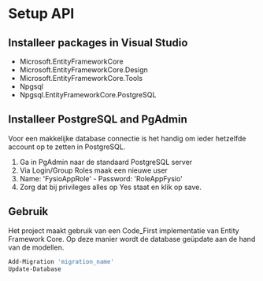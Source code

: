 # Setup API


## Installeer packages in Visual Studio

- Microsoft.EntityFrameworkCore
- Microsoft.EntityFrameworkCore.Design
- Microsoft.EntityFrameworkCore.Tools
- Npgsql
- Npgsql.EntityFrameworkCore.PostgreSQL


## Installeer PostgreSQL and PgAdmin

Voor een makkelijke database connectie is het handig om ieder hetzelfde account op te zetten in PostgreSQL. 
1. Ga in PgAdmin naar de standaard PostgreSQL server 
2. Via Login/Group Roles maak een nieuwe user
3. Name: 'FysioAppRole'   -   Password: 'RoleAppFysio'
4. Zorg dat bij privileges alles op Yes staat en klik op save.

## Gebruik

Het project maakt gebruik van een Code_First implementatie van Entity Framework Core. Op deze manier wordt de database geüpdate aan de hand van de modellen.

``` bash
Add-Migration 'migration_name'
Update-Database
```

